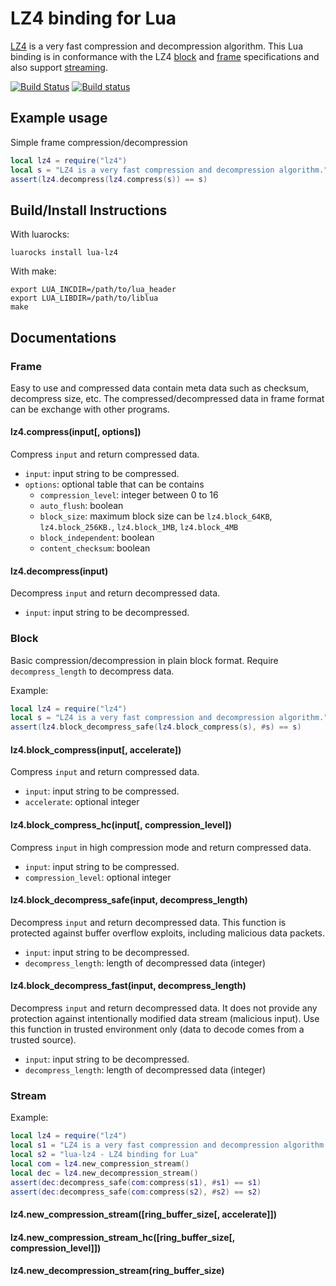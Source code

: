 # LZ4 binding for Lua

[LZ4] is a very fast compression and decompression algorithm. This Lua binding is in conformance with the LZ4 [block] and [frame] specifications and also support [streaming].

[![Build Status](https://travis-ci.org/witchu/lua-lz4.svg)](https://travis-ci.org/witchu/lua-lz4)
[![Build status](https://ci.appveyor.com/api/projects/status/1spury3s6lj9creg?svg=true)](https://ci.appveyor.com/project/witchu/lua-lz4)

## Example usage

Simple frame compression/decompression
```lua
local lz4 = require("lz4")
local s = "LZ4 is a very fast compression and decompression algorithm."
assert(lz4.decompress(lz4.compress(s)) == s)
```

## Build/Install Instructions

With luarocks:
```
luarocks install lua-lz4
```

With make:
```
export LUA_INCDIR=/path/to/lua_header
export LUA_LIBDIR=/path/to/liblua
make
```

## Documentations

### Frame
Easy to use and compressed data contain meta data such as checksum, decompress size, etc. The compressed/decompressed data in frame format can be exchange with other programs.

#### lz4.compress(input[, options])
Compress `input` and return compressed data.
* `input`: input string to be compressed.
* `options`: optional table that can be contains
  * `compression_level`: integer between 0 to 16
  * `auto_flush`: boolean
  * `block_size`: maximum block size can be `lz4.block_64KB`, `lz4.block_256KB.`, `lz4.block_1MB`, `lz4.block_4MB`
  * `block_independent`: boolean
  * `content_checksum`: boolean

#### lz4.decompress(input)
Decompress `input` and return decompressed data.
* `input`: input string to be decompressed.

### Block
Basic compression/decompression in plain block format. Require `decompress_length` to decompress data.

Example:
```lua
local lz4 = require("lz4")
local s = "LZ4 is a very fast compression and decompression algorithm."
assert(lz4.block_decompress_safe(lz4.block_compress(s), #s) == s)
```

#### lz4.block_compress(input[, accelerate])
Compress `input` and return compressed data.
* `input`: input string to be compressed.
* `accelerate`: optional integer

#### lz4.block_compress_hc(input[, compression_level])
Compress `input` in high compression mode and return compressed data.
* `input`: input string to be compressed.
* `compression_level`: optional integer

#### lz4.block_decompress_safe(input, decompress_length)
Decompress `input` and return decompressed data. This function is protected against buffer overflow exploits, including malicious data packets.
* `input`: input string to be decompressed.
* `decompress_length`: length of decompressed data (integer)

#### lz4.block_decompress_fast(input, decompress_length)
Decompress `input` and return decompressed data. It does not provide any protection against intentionally modified data stream (malicious input). Use this function in trusted environment only (data to decode comes from a trusted source).
* `input`: input string to be decompressed.
* `decompress_length`: length of decompressed data (integer)

### Stream

Example:
```lua
local lz4 = require("lz4")
local s1 = "LZ4 is a very fast compression and decompression algorithm."
local s2 = "lua-lz4 - LZ4 binding for Lua"
local com = lz4.new_compression_stream()
local dec = lz4.new_decompression_stream()
assert(dec:decompress_safe(com:compress(s1), #s1) == s1)
assert(dec:decompress_safe(com:compress(s2), #s2) == s2)
```

#### lz4.new_compression_stream([ring_buffer_size[, accelerate]])

#### lz4.new_compression_stream_hc([ring_buffer_size[, compression_level]])

#### lz4.new_decompression_stream(ring_buffer_size)



[LZ4]: https://github.com/Cyan4973/lz4
[block]: https://github.com/Cyan4973/lz4/blob/master/lz4_Block_format.md
[frame]: https://github.com/Cyan4973/lz4/blob/master/lz4_Frame_format.md
[streaming]: https://github.com/Cyan4973/lz4/blob/master/examples/streaming_api_basics.md
